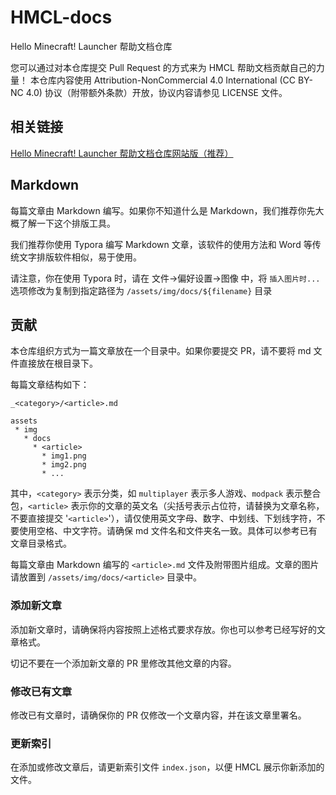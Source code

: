 # HMCL-docs
Hello Minecraft! Launcher 帮助文档仓库

您可以通过对本仓库提交 Pull Request 的方式来为 HMCL 帮助文档贡献自己的力量！
本仓库内容使用 Attribution-NonCommercial 4.0 International (CC BY-NC 4.0) 协议（附带额外条款）开放，协议内容请参见 LICENSE 文件。

## 相关链接

[Hello Minecraft! Launcher 帮助文档仓库网站版（推荐）](https://wifi-left.github.io/HMCL-docs-website/)

## Markdown

每篇文章由 Markdown 编写。如果你不知道什么是 Markdown，我们推荐你先大概了解一下这个排版工具。

我们推荐你使用 Typora 编写 Markdown 文章，该软件的使用方法和 Word 等传统文字排版软件相似，易于使用。

请注意，你在使用 Typora 时，请在 文件->偏好设置->图像 中，将 `插入图片时...` 选项修改为复制到指定路径为 `/assets/img/docs/${filename}` 目录

## 贡献
本仓库组织方式为一篇文章放在一个目录中。如果你要提交 PR，请不要将 md 文件直接放在根目录下。

每篇文章结构如下：
```
_<category>/<article>.md

assets
 * img
   * docs
     * <article>
       * img1.png
       * img2.png
       * ...
```

其中，`<category>` 表示分类，如 `multiplayer` 表示多人游戏、`modpack` 表示整合包，`<article>` 表示你的文章的英文名（尖括号表示占位符，请替换为文章名称，不要直接提交 '`<article>`'），请仅使用英文字母、数字、中划线、下划线字符，不要使用空格、中文字符。请确保 md 文件名和文件夹名一致。具体可以参考已有文章目录格式。

每篇文章由 Markdown 编写的 `<article>.md` 文件及附带图片组成。文章的图片请放置到 `/assets/img/docs/<article>` 目录中。

### 添加新文章

添加新文章时，请确保将内容按照上述格式要求存放。你也可以参考已经写好的文章格式。

切记不要在一个添加新文章的 PR 里修改其他文章的内容。

### 修改已有文章

修改已有文章时，请确保你的 PR 仅修改一个文章内容，并在该文章里署名。

### 更新索引

在添加或修改文章后，请更新索引文件 `index.json`，以便 HMCL 展示你新添加的文件。
